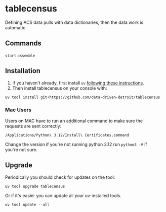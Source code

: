 # tablecensus

Defining ACS data pulls with data dictionaries, then the data work is automatic.


## Commands

`start`
`assemble`


## Installation

1. If you haven't already, first install `uv` [following these instructions](https://docs.astral.sh/uv/getting-started/installation/#__tabbed_1_1).
2. Then install tablecensus on your console with:
```bash
uv tool install git+https://github.com/data-driven-detroit/tablecensus.git
```

### Mac Users

Users on MAC have to run an additional command to make sure the requests are sent correctly:

```
/Applications/Python\ 3.12/Install\ Certificates.command
```

Change the version if you're not running python 3.12 run ```python3 -V``` if you're not sure.

## Upgrade

Periodically you should check for updates on the tool:

```
uv tool upgrade tablecensus
```

Or if it's easier you can update all your uv-installed tools.

```
uv tool update --all
```

